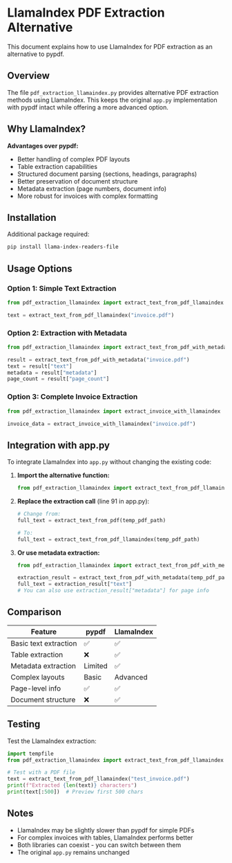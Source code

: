 # LlamaIndex PDF Extraction Alternative

This document explains how to use LlamaIndex for PDF extraction as an alternative to pypdf.

## Overview

The file `pdf_extraction_llamaindex.py` provides alternative PDF extraction methods using LlamaIndex. This keeps the original `app.py` implementation with pypdf intact while offering a more advanced option.

## Why LlamaIndex?

**Advantages over pypdf:**
- Better handling of complex PDF layouts
- Table extraction capabilities
- Structured document parsing (sections, headings, paragraphs)
- Better preservation of document structure
- Metadata extraction (page numbers, document info)
- More robust for invoices with complex formatting

## Installation

Additional package required:
```bash
pip install llama-index-readers-file
```

## Usage Options

### Option 1: Simple Text Extraction
```python
from pdf_extraction_llamaindex import extract_text_from_pdf_llamaindex

text = extract_text_from_pdf_llamaindex("invoice.pdf")
```

### Option 2: Extraction with Metadata
```python
from pdf_extraction_llamaindex import extract_text_from_pdf_with_metadata

result = extract_text_from_pdf_with_metadata("invoice.pdf")
text = result["text"]
metadata = result["metadata"]
page_count = result["page_count"]
```

### Option 3: Complete Invoice Extraction
```python
from pdf_extraction_llamaindex import extract_invoice_with_llamaindex

invoice_data = extract_invoice_with_llamaindex("invoice.pdf")
```

## Integration with app.py

To integrate LlamaIndex into `app.py` without changing the existing code:

1. **Import the alternative function:**
   ```python
   from pdf_extraction_llamaindex import extract_text_from_pdf_llamaindex
   ```

2. **Replace the extraction call** (line 91 in app.py):
   ```python
   # Change from:
   full_text = extract_text_from_pdf(temp_pdf_path)
   
   # To:
   full_text = extract_text_from_pdf_llamaindex(temp_pdf_path)
   ```

3. **Or use metadata extraction:**
   ```python
   from pdf_extraction_llamaindex import extract_text_from_pdf_with_metadata
   
   extraction_result = extract_text_from_pdf_with_metadata(temp_pdf_path)
   full_text = extraction_result["text"]
   # You can also use extraction_result["metadata"] for page info
   ```

## Comparison

| Feature | pypdf | LlamaIndex |
|---------|-------|-----------|
| Basic text extraction | ✅ | ✅ |
| Table extraction | ❌ | ✅ |
| Metadata extraction | Limited | ✅ |
| Complex layouts | Basic | Advanced |
| Page-level info | ✅ | ✅ |
| Document structure | ❌ | ✅ |

## Testing

Test the LlamaIndex extraction:
```python
import tempfile
from pdf_extraction_llamaindex import extract_text_from_pdf_llamaindex

# Test with a PDF file
text = extract_text_from_pdf_llamaindex("test_invoice.pdf")
print(f"Extracted {len(text)} characters")
print(text[:500])  # Preview first 500 chars
```

## Notes

- LlamaIndex may be slightly slower than pypdf for simple PDFs
- For complex invoices with tables, LlamaIndex performs better
- Both libraries can coexist - you can switch between them
- The original `app.py` remains unchanged

